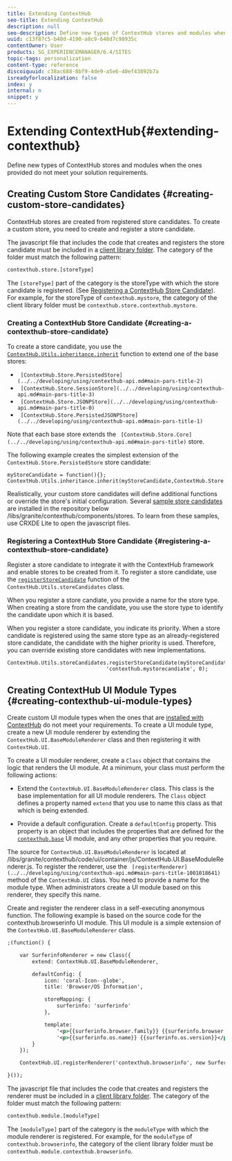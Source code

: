 ```yaml
---
title: Extending ContextHub
seo-title: Extending ContextHub
description: null
seo-description: Define new types of ContextHub stores and modules when the ones provided do not meet your solution requirements
uuid: c13f87c5-b40d-4190-a8c9-648d7c98935c
contentOwner: User
products: SG_EXPERIENCEMANAGER/6.4/SITES
topic-tags: personalization
content-type: reference
discoiquuid: c38ac688-8bf9-4de9-a5e6-40ef43892b7a
isreadyforlocalization: false
index: y
internal: n
snippet: y
---
```


# Extending ContextHub{#extending-contexthub}

Define new types of ContextHub stores and modules when the ones provided do not meet your solution requirements.

## Creating Custom Store Candidates {#creating-custom-store-candidates}

ContextHub stores are created from registered store candidates. To create a custom store, you need to create and register a store candidate.

The javascript file that includes the code that creates and registers the store candidate must be included in a [client library folder](../../developing/using/clientlibs.md#main-pars-title-0). The category of the folder must match the following pattern:

```xml
contexthub.store.[storeType]
```

The `[storeType]` part of the category is the storeType with which the store candidate is registered. (See [Registering a ContextHub Store Candidate](../../developing/using/ch-extend.md#main-pars-title-2052793894)). For example, for the storeType of `contexthub.mystore`, the category of the client library folder must be `contexthub.store.contexthub.mystore`.

### Creating a ContextHub Store Candidate {#creating-a-contexthub-store-candidate}

To create a store candidate, you use the [ `ContextHub.Utils.inheritance.inherit`](../../developing/using/contexthub-api.md#main-pars-title-33) function to extend one of the base stores:

* ` [ContextHub.Store.PersistedStore](../../developing/using/contexthub-api.md#main-pars-title-2)`
* ` [ContextHub.Store.SessionStore](../../developing/using/contexthub-api.md#main-pars-title-3)`
* ` [ContextHub.Store.JSONPStore](../../developing/using/contexthub-api.md#main-pars-title-0)`
* ` [ContextHub.Store.PersistedJSONPStore](../../developing/using/contexthub-api.md#main-pars-title-1)`

Note that each base store extends the ` [ContextHub.Store.Core](../../developing/using/contexthub-api.md#main-pars-title)` store.

The following example creates the simplest extension of the `ContextHub.Store.PersistedStore` store candidate:

```
myStoreCandidate = function(){};
ContextHub.Utils.inheritance.inherit(myStoreCandidate,ContextHub.Store.PersistedStore);

```

Realistically, your custom store candidates will define additional functions or override the store's initial configuration. Several [sample store candidates](../../developing/using/ch-samplestores.md) are installed in the repository below /libs/granite/contexthub/components/stores. To learn from these samples, use CRXDE Lite to open the javascript files.

### Registering a ContextHub Store Candidate {#registering-a-contexthub-store-candidate}

Register a store candidate to integrate it with the ContextHub framework and enable stores to be created from it. To register a store candidate, use the [ `registerStoreCandidate`](../../developing/using/contexthub-api.md#main-pars-title-36) function of the `ContextHub.Utils.storeCandidates` class.

When you register a store candiate, you provide a name for the store type. When creating a store from the candidate, you use the store type to identify the candidate upon which it is based.

When you register a store candidate, you indicate its priority. When a store candidate is registered using the same store type as an already-registered store candidate, the candidate with the higher priority is used. Therefore, you can override existing store candidates with new implementations.

```
ContextHub.Utils.storeCandidates.registerStoreCandidate(myStoreCandidate, 
                                'contexthub.mystorecandiate', 0);
```

## Creating ContextHub UI Module Types {#creating-contexthub-ui-module-types}

Create custom UI module types when the ones that are [installed with ContextHub](../../developing/using/ch-samplemodules.md) do not meet your requirements. To create a UI module type, create a new UI module renderer by extending the `ContextHub.UI.BaseModuleRenderer` class and then registering it with `ContextHub.UI`.

To create a UI moduler renderer, create a `Class` object that contains the logic that renders the UI module. At a minimum, your class must perform the following actions:

* Extend the `ContextHub.UI.BaseModuleRenderer` class. This class is the base implementation for all UI module renderers. The `Class` object defines a property named `extend` that you use to name this class as that which is being extended.

* Provide a default configuration. Create a `defaultConfig` property. This property is an object that includes the properties that are defined for the [ `contexthub.base`](../../developing/using/ch-samplemodules.md#main-pars-title) UI module, and any other properties that you require.

The source for `ContextHub.UI.BaseModuleRenderer` is located at /libs/granite/contexthub/code/ui/container/js/ContextHub.UI.BaseModuleRenderer.js.  To register the renderer, use the ` [registerRenderer](../../developing/using/contexthub-api.md#main-pars-title-1001018641)` method of the `ContextHub.UI` class. You need to provide a name for the module type. When administrators create a UI module based on this renderer, they specify this name.

Create and register the renderer class in a self-executing anonymous function. The following example is based on the source code for the contexthub.browserinfo UI module. This UI module is a simple extension of the `ContextHub.UI.BaseModuleRenderer` class.

```xml
;(function() {

    var SurferinfoRenderer = new Class({
        extend: ContextHub.UI.BaseModuleRenderer,

        defaultConfig: {
            icon: 'coral-Icon--globe',
            title: 'Browser/OS Information',

            storeMapping: {
                surferinfo: 'surferinfo'
            },

            template:
                '<p>{{surferinfo.browser.family}} {{surferinfo.browser.version}}</p>' +
                '<p>{{surferinfo.os.name}} {{surferinfo.os.version}}</p>'
        }
    });

    ContextHub.UI.registerRenderer('contexthub.browserinfo', new SurferinfoRenderer());

}());
```

The javascript file that includes the code that creates and registers the renderer must be included in a [client library folder](../../developing/using/clientlibs.md#main-pars-title-0). The category of the folder must match the following pattern:

```xml
contexthub.module.[moduleType]
```

The `[moduleType]` part of the category is the `moduleType` with which the module renderer is registered. For example, for the `moduleType` of `contexthub.browserinfo`, the category of the client library folder must be `contexthub.module.contexthub.browserinfo`.
